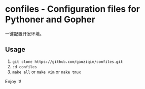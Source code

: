 # confiles - Configuration files for Pythoner and Gopher

一键配置开发环境。

## Usage

1. `git clone https://github.com/ganziqim/confiles.git`
1. `cd confiles`
1. `make all` or `make vim` or `make tmux`

Enjoy it!
